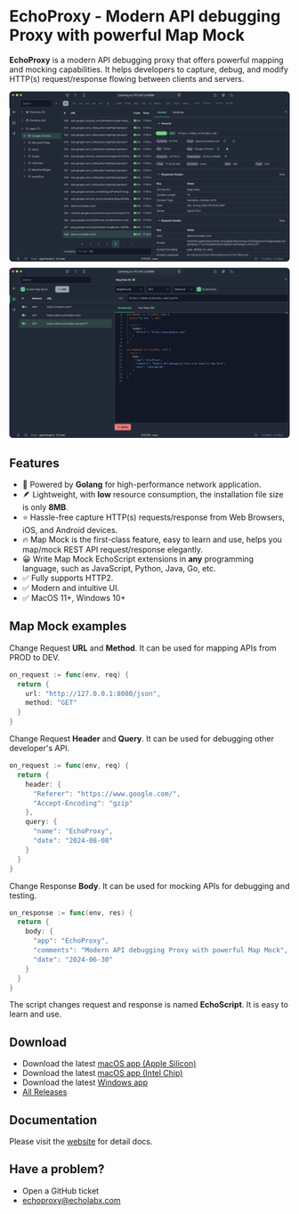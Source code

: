# EchoProxy - Modern API debugging Proxy with powerful Map Mock
**EchoProxy** is a modern API debugging proxy that offers powerful mapping and mocking capabilities. 
It helps developers to capture, debug, and modify HTTP(s) request/response flowing between clients and servers.

<img src="docs/src/assets/1.png" style="border-radius:6px;" alt="EchoProxy: Watch Proxy" />
<img src="docs/src/assets/2.png" style="border-radius:6px; margin-top: 0.5rem;" alt="EchoProxy: Map Mock" />

## Features
* 🚀 Powered by **Golang** for high-performance network application.
* 🪶 Lightweight, with **low** resource consumption, the installation file size is only **8MB**. 
* ⭐️ Hassle-free capture HTTP(s) requests/response from Web Browsers, iOS, and Android devices.
* 🔥 Map Mock is the first-class feature, easy to learn and use, helps you map/mock REST API request/response elegantly.
* 😀 Write Map Mock EchoScript extensions in **any** programming language, such as JavaScript, Python, Java, Go, etc.
* ✅ Fully supports HTTP2.
* ✅ Modern and intuitive UI.
* ✅ MacOS 11+, Windows 10+

## Map Mock examples
Change Request **URL** and **Method**. It can be used for mapping APIs from PROD to DEV.
```go
on_request := func(env, req) {
  return {
    url: "http://127.0.0.1:8080/json",
    method: "GET"
  }
}
```

Change Request **Header** and **Query**. It can be used for debugging other developer's API.
```go
on_request := func(env, req) {
  return {
    header: {
      "Referer": "https://www.google.com/",
      "Accept-Encoding": "gzip"
    },
    query: {
      "name": "EchoProxy",
      "date": "2024-08-08"
    }
  }
}
```

Change Response **Body**. It can be used for mocking APIs for debugging and testing.
```go
on_response := func(env, res) {
  return {
    body: {
      "app": "EchoProxy",
      "comments": "Modern API debugging Proxy with powerful Map Mock",
      "date": "2024-06-30" 
    }
  }
}
```

The script changes request and response is named **EchoScript**. It is easy to learn and use.

## Download 
* Download the latest [macOS app (Apple Silicon)](https://github.com/echolabx/echoproxy/releases/download/v0.9.1/EchoProxy-0.9.1-mac-arm64.dmg)
* Download the latest [macOS app (Intel Chip)](https://github.com/echolabx/echoproxy/releases/download/v0.9.1/EchoProxy-0.9.1-mac-amd64.dmg)
* Download the latest [Windows app](https://github.com/echolabx/echoproxy/releases/download/v0.9.1/EchoProxy-0.9.1-windows-amd64.zip)
* [All Releases](https://github.com/echolabx/echoproxy/releases)

## Documentation
Please visit the [website](https://docs.echolabx.com/start/) for detail docs.

## Have a problem?
* Open a GitHub ticket
* echoproxy@echolabx.com

